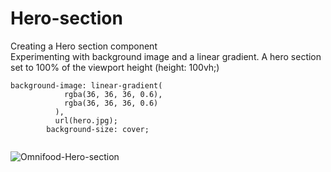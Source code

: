 # Hero-section
Creating a Hero section component   
Experimenting with background image and a linear gradient. A hero section set to 100% of the viewport height (height: 100vh;)
```)
background-image: linear-gradient(	
            rgba(36, 36, 36, 0.6),	
            rgba(36, 36, 36, 0.6)	
          ),	
          url(hero.jpg);	
        background-size: cover;	
				
```
![Omnifood-Hero-section](https://user-images.githubusercontent.com/77103357/140296349-3f5f46a0-d762-45c4-b511-2062e8462aef.png)

